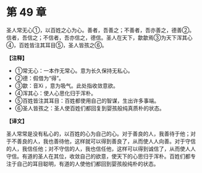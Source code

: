 # 第 49 章

圣人常无心①，以百姓之心为心。善者，吾善之；不善者，吾亦善之，德善②。信者，吾信之；不信者，吾亦信之，德信。圣人在天下，歙歙焉③为天下浑其心④，百姓皆注其耳目⑤，圣人皆孩之⑥。

**【注释】**

- ①常无心：一本作无常心。意为长久保持无私心。
- ②德：假借为“得”。
- ③歙：音Xi ，意为吸气。此处指收敛意欲。
- ④浑其心：使人心思化归于浑朴。
- ⑤百姓皆注其耳目：百姓都使用自己的智谋，生出许多事端。
- ⑥圣人皆孩之：圣人使百姓们都回复到婴孩般纯真质朴的状态。

**【译文】**

圣人常常是没有私心的，以百姓的心为自己的心。对于善良的人，我善待于他；对于不善良的人，我也善待他，这样就可以得到善良了，从而使人人向善。对于守信的人，我信任他；对不守信的人，我也信任他，这样可以得到诚信了，从而使人人守信。有道的圣人在其位，收敛自己的欲意，使天下的心思归于浑朴。百姓们都专注于自己的耳目聪明，有道的人使他们都回到婴孩般纯朴的状态。
